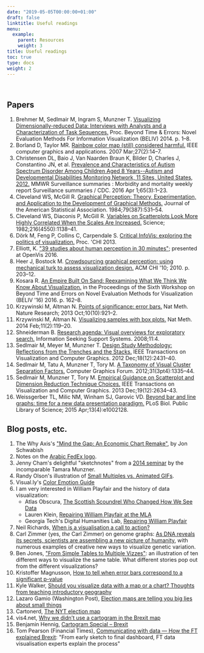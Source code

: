 ```yaml
---
date: "2019-05-05T00:00:00+01:00"
draft: false
linktitle: Useful readings
menu:
  example:
    parent: Resources
    weight: 3
title: Useful readings
toc: true
type: docs
weight: 2
---
```


<br>

## Papers

1.  Brehmer M, Sedlmair M, Ingram S, Munzner T. [Visualizing Dimensionally-reduced Data: Interviews with Analysts and a Characterization of Task Sequences.](http://dl.acm.org/citation.cfm?id=2669559) Proc. Beyond Time & Errors: Novel Evaluation Methods For Information Visualization (BELIV) 2014\. p. 1–8.
2.  Borland D, Taylor MR. [Rainbow color map (still) considered harmful.](http://ieeexplore.ieee.org/xpl/articleDetails.jsp?reload=true&arnumber=4118486) IEEE computer graphics and applications. 2007 Mar;27(2):14–7.
3.  Christensen DL, Baio J, Van Naarden Braun K, Bilder D, Charles J, Constantino JN, et al. [Prevalence and Characteristics of Autism Spectrum Disorder Among Children Aged 8 Years--Autism and Developmental Disabilities Monitoring Network, 11 Sites, United States, 2012.](http://www.cdc.gov/mmwr/volumes/65/ss/ss6503a1.htm) MMWR Surveillance summaries : Morbidity and mortality weekly report Surveillance summaries / CDC. 2016 Apr 1;65(3):1–23.
4.  Cleveland WS, McGill R. [Graphical Perception: Theory, Experimentation, and Application to the Development of Graphical Methods.](http://www.tandfonline.com/doi/abs/10.1080/01621459.1984.10478080) Journal of the American Statistical Association. 1984;79(387):531–54.
5.  Cleveland WS, Diaconis P, McGill R. [Variables on Scatterplots Look More Highly Correlated When the Scales Are Increased.](http://science.sciencemag.org/content/216/4550/1138.full.pdf+html) Science; 1982;216(4550):1138–41.
6.  Dörk M, Feng P, Collins C, Carpendale S. [Critical InfoVis: exploring the politics of visualization.](http://portal.acm.org/citation.cfm?id=2468356.2468739&coll=DL&dl=GUIDE&CFID=460495180&CFTOKEN=15985043) Proc. 'CHI 2013.
7.  Elliott, K. ["39 studies about human perception in 30 minutes"](https://medium.com/@kennelliott/39-studies-about-human-perception-in-30-minutes-4728f9e31a73#.l9wps0emh); presented at OpenVis 2016.
8.  Heer J, Bostock M. [Crowdsourcing graphical perception: using mechanical turk to assess visualization design.](http://dl.acm.org/citation.cfm?id=1753357) ACM CHI '10; 2010\. p. 203–12.
9.  Kosara R. [An Empire Built On Sand: Reexamining What We Think We Know About Visualization.](http://dl.acm.org/citation.cfm?doid=2993901.2993909) in the Proceedings of the Sixth Workshop on Beyond Time and Errors on Novel Evaluation Methods for Visualization (BELIV '16) 2016\. p. 162–8.
10.  Krzywinski M, Altman N. [Points of significance: error bars.](http://www.nature.com/nmeth/journal/v10/n10/full/nmeth.2659.html) Nat Meth. Nature Research; 2013 Oct;10(10):921–2\.
11.  Krzywinski M, Altman N. [Visualizing samples with box plots.](http://www.nature.com/nmeth/journal/v11/n2/full/nmeth.2813.html) Nat Meth. 2014 Feb;11(2):119–20.
12.  Shneiderman B. [Research agenda: Visual overviews for exploratory search.](http://www.ils.unc.edu/ISSS/ISSS_final_report.pdf#page=96) Information Seeking Support Systems. 2008;11:4\.
13.  Sedlmair M, Meyer M, Munzner T. [Design Study Methodology: Reflections from the Trenches and the Stacks.](http://www.cs.ubc.ca/labs/imager/tr/2012/dsm/) IEEE Transactions on Visualization and Computer Graphics. 2012 Dec;18(12):2431–40.
14.  Sedlmair M, Tatu A, Munzner T, Tory M. [A Taxonomy of Visual Cluster Separation Factors.](http://onlinelibrary.wiley.com/wol1/doi/10.1111/j.1467-8659.2012.03125.x/full) Computer Graphics Forum. 2012;31(3pt4):1335–44\.
15.  Sedlmair M, Munzner T, Tory M. [Empirical Guidance on Scatterplot and Dimension Reduction Technique Choices.](http://www.cs.ubc.ca/labs/imager/tr/2013/ScatterplotEval/) IEEE Transactions on Visualization and Computer Graphics. 2013 Dec;19(12):2634–43.
16.  Weissgerber TL, Milic NM, Winham SJ, Garovic VD. [Beyond bar and line graphs: time for a new data presentation paradigm.](http://dx.plos.org/10.1371/journal.pbio.1002128) PLoS Biol. Public Library of Science; 2015 Apr;13(4):e1002128.

## Blog posts, etc.

1.  The Why Axis's ["Mind the Gap: An Economic Chart Remake"](http://thewhyaxis.info/gap-remake/), by Jon Schwabish
2.  Notes on the [Arabic FedEx logo](http://imjustcreative.com/the-arabic-fedex-logo/2012/02/01/amp/).
3.  Jenny Cham's delightful "sketchnotes" from a [2014 seminar](http://jennycham.co.uk/2014/07/a-peek-into-the-world-of-data-visualisation-with-prof-munzner/) by the incomparable Tamara Munzner.
4.  Randy Olson's illustration of [Small Multiples vs. Animated GIFs](http://www.randalolson.com/2015/08/23/small-multiples-vs-animated-gifs-for-showing-changes-in-fertility-rates-over-time/).
5.  Visual.ly's [Color Emotion Guide](http://visual.ly/color-emotion-guide)
6.  <a name="playfair"></a>I am very interested in William Playfair and the history of data visualization:
    *   Atlas Obscura, [The Scottish Scoundrel Who Changed How We See Data](http://www.atlasobscura.com/articles/the-scottish-scoundrel-who-changed-how-we-see-data)
    *   Lauren Klein, [Repairing William Playfair at the MLA](http://dhlab.lmc.gatech.edu/uncategorized/repairing-william-playfair-at-the-mla/)
    *   Georgia Tech's Digital Humanities Lab, [Repairing William Playfair](http://dhlab.lmc.gatech.edu/repairing-william-playfair/)
7.  Neil Richards, [When is a visualisation a call to action?](https://questionsindataviz.wordpress.com/2016/10/09/when-is-a-visualisation-a-call-to-action/)
8.  Carl Zimmer (yes, _the_ Carl Zimmer) on genome graphs: [As DNA reveals its secrets, scientists are assembling a new picture of humanity](https://www.statnews.com/2016/10/07/dna-genome-sequencing-new-maps/), with numerous examples of creative new ways to visualize genetic variation.
9.  Ben Jones, ["From Simple Tables to Multiple Vizzes"](http://dataremixed.com/2016/10/simple-tables-multiple-vizzes/): an illustration of ten different ways to visualize the same table. What different stories pop out from the different visualizations?
10.  Kristoffer Magnusson, [How to tell when error bars correspond to a significant p-value](http://rpsychologist.com/how-to-tell-when-error-bars-correspond-to-a-significant-p-value)
11.  Kyle Walker, [Should you visualize data with a map or a chart? Thoughts from teaching introductory geography](http://walkerke.github.io/2015/04/map-or-chart/)
12.  Lazaro Gamio (Washington Post), [Election maps are telling you big lies about small things](https://www.washingtonpost.com/graphics/politics/2016-election/how-election-maps-lie/)
13.  Cartonerd, [The NYT election map](http://cartonerd.blogspot.de/2016/11/the-nyt-election-map.html?m=1)
14.  vis4.net, [Why we didn’t use a cartogram in the Brexit map](http://vis4.net/blog/posts/to-cartogram-or-not-to-cartogram-the-brexit/)
15.  Benjamin Hennig, [Cartogram Special – Brexit](http://geographical.co.uk/places/mapping/item/1805-cartogram-special-brexit)
16.  Tom Pearson (Financial Times), [Communicating with data — How the FT explained Brexit](https://www.ft.com/content/3bfc0aac-4ccd-11e6-88c5-db83e98a590a): "From early sketch to final dashboard, FT data visualisation experts explain the process"
